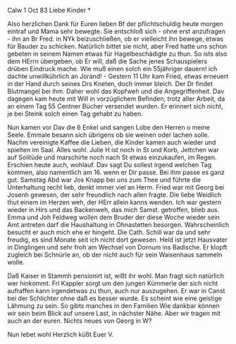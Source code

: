  Calw 1 Oct 83
Liebe Kinder <M>*

Also herzlichen Dank für Euren lieben Bf der pflichtschuldig heute morgen eintraf und Mama sehr bewegte. Sie entschloß sich - ohne erst anzufragen - ihn an Br Fred. in NYk beizuschließen, ob er vielleicht ihn bewege, etwas für Bauder zu schicken. Natürlich bittet sie nicht, aber Fred hatte uns schon gebeten in seinem Namen etwas für Hagelbeschädigte zu thun. So ists also dem HErrn übergeben, ob Er will, daß die Sache jenes Schauspielers drüben Eindruck mache. Wie muß einen solch ein 55jähriger dauern! ich dachte unwillkührlich an Jorand! - Gestern 11 Uhr kam Fried, etwas erneuert in der Hand durch seines Drs Kneten, doch immer bleich. Der Dr findet Blutmangel bei ihm. Daher wohl das Kopfweh und die Angegriffenheit. Dav dagegen kam heute mit Will in vorzüglichem Befinden, trotz aller Arbeit, da an einem Tag 55 Centner Bücher versendet wurden. Er erinnert sich nicht, je bei Steink solch einen Tag gehabt zu haben.

Nun kamen vor Dav die 6 Enkel und sangen Lobe den Herren o meine Seele. Emmale besann sich übrigens ob sie weinen oder lachen solle. Nachm vereinigte Kaffee die Lieben, die Kinder kamen auch wieder und spielten im Saal. Alles wohl. Julie H ist noch in St und Korb, Jettchen war auf Solitüde und marschirte noch nach St etwas einzukaufen, im Regen. Erschien heute auch, wohlauf. Dav sagt Du sollest irgend welchen Tag kommen, also namentlich am 16. wenn er Dir passe. Bei ihm passe es ganz gut. Samstag Abd war Jos Knapp bei uns zum Thee und führte die Unterhaltung recht lieb, denkt immer viel an Herm. Fried war mit Georg bei Josenh gewesen, der sehr freundlich nach allen fragte. Die liebe Weidlich thut einem im Herzen weh, der HErr allein kanns wenden. Ich war gestern wieder in Hirs und das Backenweh, das mich Samst. getroffen, blieb aus. Emma und Joh Feldweg wollen dem Bruder der diese Woche wieder sein Amt antreten darf die Haushaltung in Ohnastetten besorgen. Wahrscheinlich besucht er auch mich ehe er hingeht. Die Cath. Schill war da und sehr freudig, es sind Monate seit ich nicht dort gewesen. 
Held ist jetzt Hausvater in Dinglingen und sehr froh am Wechsel von Dornum ins Badische. Er klopft zugleich bei Schnürle an, ob der nicht auch für sein Waisenhaus sammeln wolle.

Daß Kaiser in Stammh pensionirt ist, wißt ihr wohl. Man fragt sich natürlich wer hinkommt. Frl Kappler sorgt um den jungen Kümmerle der sich nicht aufraffen kann irgendetwas zu thun, auch nur auszugehen. Er war in Canst bei der Schlichter ohne daß es besser wurde. Es scheint wie eine geistige Lähmung zu sein. So gibts manches in den Familien Wie dankbar können wir sein beim Blick auf unsere Last, in nächster Nähe. Aber wir tragen mit auch an der euren. Nichts neues von Georg in W?

 Nun lebet wohl Herzlich küßt
 Euer V.
